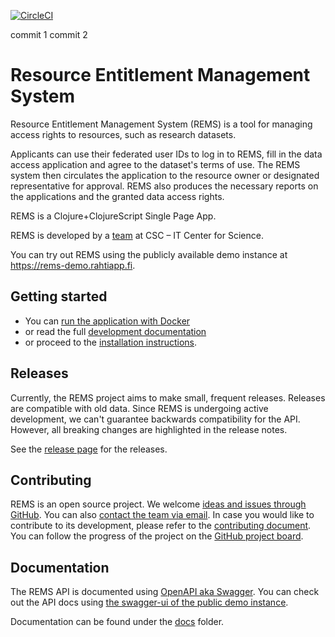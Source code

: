[![CircleCI](https://circleci.com/gh/CSCfi/rems.svg?style=svg)](https://circleci.com/gh/CSCfi/rems)

commit 1
commit 2


# Resource Entitlement Management System

Resource Entitlement Management System (REMS) is a tool for managing access rights to resources, such as research datasets.

Applicants can use their federated user IDs to log in to REMS, fill in the data access application and agree to the dataset's terms of use. The REMS system then circulates the application to the resource owner or designated representative for approval. REMS also produces the necessary reports on the applications and the granted data access rights.

REMS is a Clojure+ClojureScript Single Page App.

REMS is developed by a [team](mailto:rems@csc.fi) at CSC – IT Center for Science.

You can try out REMS using the publicly available demo instance at <https://rems-demo.rahtiapp.fi>.

## Getting started

- You can [run the application with Docker](docs/development.md#Running-the-application-with-Docker)
- or read the full [development documentation](docs/development.md)
- or proceed to the [installation instructions](docs/installing-upgrading.md).

## Releases

Currently, the REMS project aims to make small, frequent releases.
Releases are compatible with old data. Since REMS is undergoing active
development, we can't guarantee backwards compatibility for the API.
However, all breaking changes are highlighted in the release notes.

See the [release page](https://github.com/CSCfi/rems/releases) for the releases.

## Contributing

REMS is an open source project.
We welcome [ideas and issues through GitHub](https://github.com/CSCfi/rems/issues).
You can also [contact the team via email](mailto:rems@csc.fi).
In case you would like to contribute to its development, please refer to the [contributing document](CONTRIBUTING.md).
You can follow the progress of the project on the [GitHub project board](https://github.com/CSCfi/rems/projects/1).

## Documentation

The REMS API is documented using
[OpenAPI aka Swagger](https://swagger.io/docs/specification/about/).
You can check out the API docs using
[the swagger-ui of the public demo instance](https://rems-demo.rahtiapp.fi/swagger-ui).

Documentation can be found under the [docs](./docs) folder.
